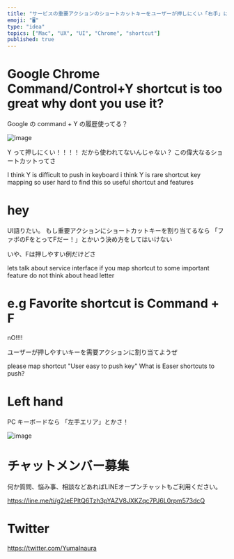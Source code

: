 ```yaml
---
title: "サービスの重要アクションのショートカットキーをユーザーが押しにくい「右手」に割り当ててはいけない #UI #UX @yumainaura"
emoji: "🖥"
type: "idea"
topics: ["Mac", "UX", "UI", "Chrome", "shortcut"]
published: true
---
```



# Google Chrome Command/Control+Y shortcut is too great why dont you use it? 

Google の command + Y の履歴使ってる？

![image](https://user-images.githubusercontent.com/13635059/50543178-8bbf6900-0c13-11e9-8c65-ad313054ded6.png)

Y って押しにくい！！！！
だから使われてないんじゃない？
この偉大なるショートカットってさ

I think Y is difficult to push in keyboard
i think Y is rare shortcut key mapping
so user hard to find this so useful shortcut and features

# hey

UI語りたい。
もし重要アクションにショートカットキーを割り当てるなら
「ファボのFをとってFだー！」とかいう決め方をしてはいけない

いや、Fは押しやすい例だけどさ

lets talk about service interface
if you map shortcut to some important feature
do not think about head letter 

# e.g Favorite shortcut is Command + F

nO!!!!

ユーザーが押しやすいキーを需要アクションに割り当てようぜ

please map shortcut "User easy to push key"
What is Easer shortcuts to push?

# Left hand

PC キーボードなら 「左手エリア」とかさ！

![image](https://user-images.githubusercontent.com/13635059/50543192-0d16fb80-0c14-11e9-92fe-dacfb68c7705.png)









<!-- Update From Qiita API -->

# チャットメンバー募集


何か質問、悩み事、相談などあればLINEオープンチャットもご利用ください。

https://line.me/ti/g2/eEPltQ6Tzh3pYAZV8JXKZqc7PJ6L0rpm573dcQ





# Twitter


https://twitter.com/YumaInaura


<!-- Update From Qiita API -->


